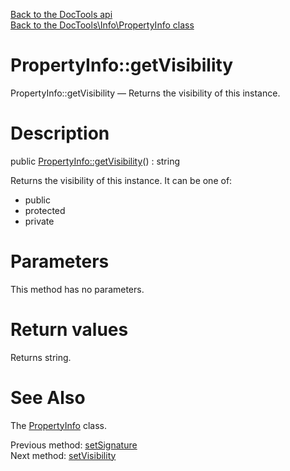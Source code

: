 [Back to the DocTools api](https://github.com/lingtalfi/DocTools/blob/master/doc/api/DocTools.md)<br>
[Back to the DocTools\Info\PropertyInfo class](https://github.com/lingtalfi/DocTools/blob/master/doc/api/DocTools/Info/PropertyInfo.md)


PropertyInfo::getVisibility
================



PropertyInfo::getVisibility — Returns the visibility of this instance.




Description
================


public [PropertyInfo::getVisibility](https://github.com/lingtalfi/DocTools/blob/master/doc/api/DocTools/Info/PropertyInfo/getVisibility.md)() : string




Returns the visibility of this instance.
It can be one of:
- public
- protected
- private




Parameters
================

This method has no parameters.


Return values
================

Returns string.







See Also
================

The [PropertyInfo](https://github.com/lingtalfi/DocTools/blob/master/doc/api/DocTools/Info/PropertyInfo.md) class.

Previous method: [setSignature](https://github.com/lingtalfi/DocTools/blob/master/doc/api/DocTools/Info/PropertyInfo/setSignature.md)<br>Next method: [setVisibility](https://github.com/lingtalfi/DocTools/blob/master/doc/api/DocTools/Info/PropertyInfo/setVisibility.md)<br>

